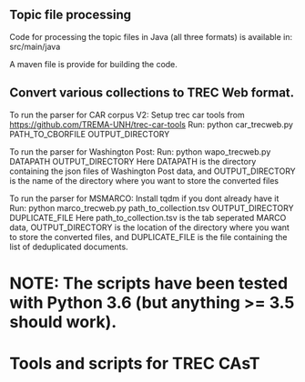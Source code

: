 ## Topic file processing
Code for processing the topic files in Java (all three formats) is available in:
src/main/java

A maven file is provide for building the code. 

## Convert various collections to TREC Web format. 
To run the parser for CAR corpus V2:
    Setup trec car tools from https://github.com/TREMA-UNH/trec-car-tools
    Run: python car_trecweb.py PATH_TO_CBORFILE OUTPUT_DIRECTORY

To run the parser for Washington Post:
    Run: python wapo_trecweb.py DATAPATH OUTPUT_DIRECTORY
    Here DATAPATH is the directory containing the json files of Washington Post data,
    and OUTPUT_DIRECTORY is the name of the directory where you want to store the converted files

To run the parser for MSMARCO:
    Install tqdm if you dont already have it
    Run: python marco_trecweb.py path_to_collection.tsv OUTPUT_DIRECTORY DUPLICATE_FILE
    Here path_to_collection.tsv is the tab seperated MARCO data,
    OUTPUT_DIRECTORY is the location of the directory where you want to store the converted files,
    and DUPLICATE_FILE is the file containing the list of deduplicated documents.

NOTE: The scripts have been tested with Python 3.6 (but anything >= 3.5 should work). 
=======
# Tools and scripts for TREC CAsT
